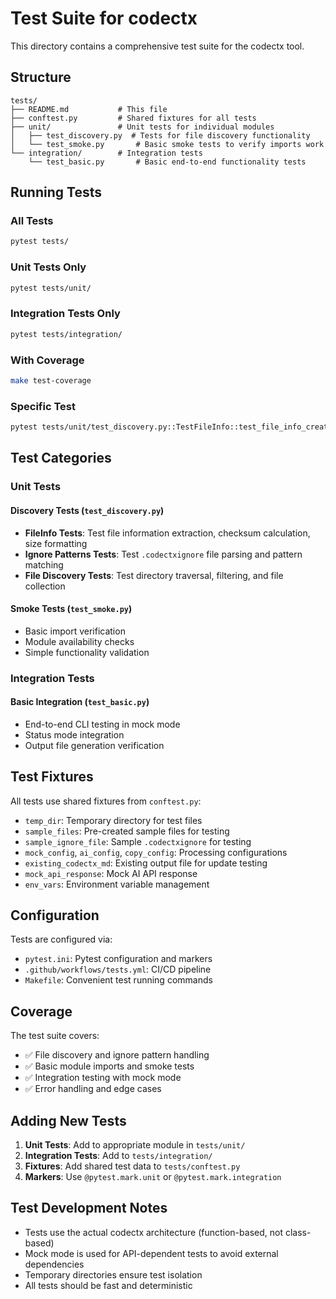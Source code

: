 # Test Suite for codectx

This directory contains a comprehensive test suite for the codectx tool.

## Structure

```
tests/
├── README.md           # This file
├── conftest.py         # Shared fixtures for all tests
├── unit/               # Unit tests for individual modules
│   ├── test_discovery.py  # Tests for file discovery functionality
│   └── test_smoke.py       # Basic smoke tests to verify imports work
└── integration/        # Integration tests
    └── test_basic.py       # Basic end-to-end functionality tests
```

## Running Tests

### All Tests
```bash
pytest tests/
```

### Unit Tests Only
```bash
pytest tests/unit/
```

### Integration Tests Only
```bash
pytest tests/integration/
```

### With Coverage
```bash
make test-coverage
```

### Specific Test
```bash
pytest tests/unit/test_discovery.py::TestFileInfo::test_file_info_creation -v
```

## Test Categories

### Unit Tests

#### Discovery Tests (`test_discovery.py`)
- **FileInfo Tests**: Test file information extraction, checksum calculation, size formatting
- **Ignore Patterns Tests**: Test `.codectxignore` file parsing and pattern matching
- **File Discovery Tests**: Test directory traversal, filtering, and file collection

#### Smoke Tests (`test_smoke.py`)
- Basic import verification
- Module availability checks
- Simple functionality validation

### Integration Tests

#### Basic Integration (`test_basic.py`)
- End-to-end CLI testing in mock mode
- Status mode integration
- Output file generation verification

## Test Fixtures

All tests use shared fixtures from `conftest.py`:

- `temp_dir`: Temporary directory for test files
- `sample_files`: Pre-created sample files for testing
- `sample_ignore_file`: Sample `.codectxignore` for testing
- `mock_config`, `ai_config`, `copy_config`: Processing configurations
- `existing_codectx_md`: Existing output file for update testing
- `mock_api_response`: Mock AI API response
- `env_vars`: Environment variable management

## Configuration

Tests are configured via:
- `pytest.ini`: Pytest configuration and markers
- `.github/workflows/tests.yml`: CI/CD pipeline
- `Makefile`: Convenient test running commands

## Coverage

The test suite covers:
- ✅ File discovery and ignore pattern handling
- ✅ Basic module imports and smoke tests  
- ✅ Integration testing with mock mode
- ✅ Error handling and edge cases

## Adding New Tests

1. **Unit Tests**: Add to appropriate module in `tests/unit/`
2. **Integration Tests**: Add to `tests/integration/`
3. **Fixtures**: Add shared test data to `tests/conftest.py`
4. **Markers**: Use `@pytest.mark.unit` or `@pytest.mark.integration`

## Test Development Notes

- Tests use the actual codectx architecture (function-based, not class-based)
- Mock mode is used for API-dependent tests to avoid external dependencies
- Temporary directories ensure test isolation
- All tests should be fast and deterministic